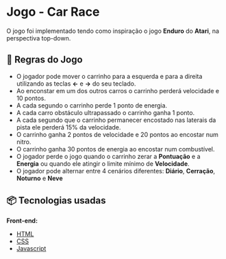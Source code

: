 # Jogo - Car Race

O jogo foi implementado tendo como inspiração o jogo **Enduro** do **Atari**, na perspectiva top-down.

## 📖 Regras do Jogo

- O jogador pode mover o carrinho para a esquerda e para a direita utilizando as teclas **<-** e **->** do seu teclado.
- Ao enconstar em um dos outros carros o carrinho perderá velocidade e 10 pontos.
- A cada segundo o carrinho perde 1 ponto de energia.
- A cada carro obstáculo ultrapassado o carrinho ganha 1 ponto.
- A cada segundo que o carrinho permanecer encostado nas laterais da pista ele perderá 15% da velocidade.
- O carrinho ganha 2 pontos de velocidade e 20 pontos ao encostar num nitro.
- O carrinho ganha 30 pontos de energia ao encostar num combustível.
- O jogador perde o jogo quando o carrinho zerar a **Pontuação** e a **Energia** ou quando ele atingir o limite mínimo de **Velocidade**.
- O jogador pode alternar entre 4 cenários diferentes: **Diário**, **Cerração**, **Noturno** e **Neve**

## 📦 Tecnologias usadas

**Front-end:**
 * [HTML](https://developer.mozilla.org/en-US/docs/Web/HTML)
 * [CSS](https://developer.mozilla.org/en-US/docs/Web/CSS)
 * [Javascript](https://developer.mozilla.org/en-US/docs/Web/JavaScript)